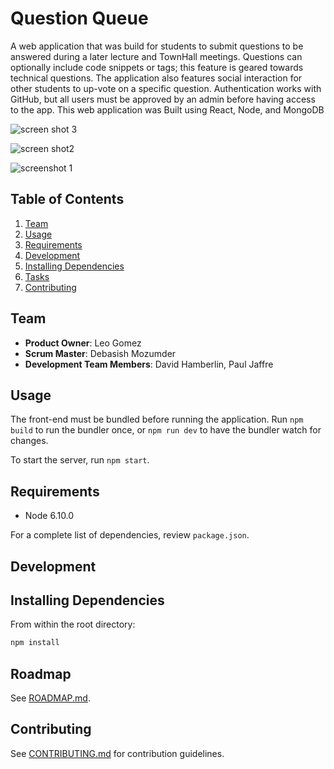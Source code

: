 # Question Queue

A web application that was build for students to submit questions to be answered during a later lecture and TownHall meetings. Questions can optionally include code snippets or tags; this feature is geared towards technical questions. The application also features social interaction for other students to up-vote on a specific question. Authentication works with GitHub, but all users must be approved by an admin before having access to the app. This web application was Built using React, Node, and MongoDB

![screen shot 3](https://user-images.githubusercontent.com/17677292/30000233-cee74356-9031-11e7-8f65-7ab40274dfa9.png)

![screen shot2](https://user-images.githubusercontent.com/17677292/30000234-d03dfbbe-9031-11e7-974c-4188bfb7f927.png)

![screenshot 1](https://user-images.githubusercontent.com/17677292/30000235-d18b730c-9031-11e7-91ce-301d398a95ae.png)



## Table of Contents

1. [Team](#team)
1. [Usage](#Usage)
1. [Requirements](#requirements)
1. [Development](#development)
1. [Installing Dependencies](#installing-dependencies)
1. [Tasks](#tasks)
1. [Contributing](#contributing)

## Team

  - __Product Owner__: Leo Gomez
  - __Scrum Master__: Debasish Mozumder
  - __Development Team Members__: David Hamberlin, Paul Jaffre


## Usage

The front-end must be bundled before running the application. Run `npm build` to run the bundler once, or `npm run dev` to have the bundler watch for changes.

To start the server, run `npm start`.

## Requirements

- Node 6.10.0

For a complete list of dependencies, review `package.json`.


## Development

## Installing Dependencies

From within the root directory:

```sh
npm install
```
## Roadmap

See [ROADMAP.md](ROADMAP.md).


## Contributing

See [CONTRIBUTING.md](CONTRIBUTING.md) for contribution guidelines.
